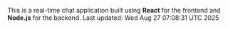 This is a real-time chat application built using **React** for the frontend and **Node.js** for the backend.
Last updated: Wed Aug 27 07:08:31 UTC 2025
